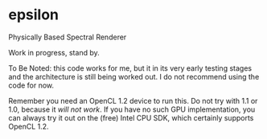 epsilon
=======

Physically Based Spectral Renderer

Work in progress, stand by.

To Be Noted: this code works for me, but it in its very early testing stages and the architecture is still being worked out. I do not recommend using the code for now.

Remember you need an OpenCL 1.2 device to run this. Do not try with 1.1 or 1.0, because it _will not work_. If you have no such GPU implementation, you can always try it out on the (free) Intel CPU SDK, which certainly supports OpenCL 1.2.

